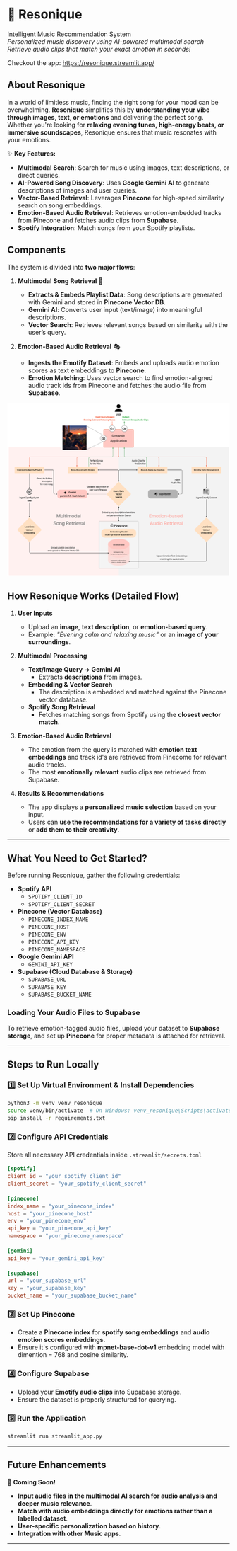 # 🎵 **Resonique**

Intelligent Music Recommendation System  
_Personalized music discovery using AI-powered multimodal search_  
_Retrieve audio clips that match your exact emotion in seconds!_

Checkout the app: https://resonique.streamlit.app/

## **About Resonique**

In a world of limitless music, finding the right song for your mood can be overwhelming. **Resonique** simplifies this by **understanding your vibe through images, text, or emotions** and delivering the perfect song. Whether you're looking for **relaxing evening tunes, high-energy beats, or immersive soundscapes**, Resonique ensures that music resonates with your emotions.

✨ **Key Features:**

-   **Multimodal Search**: Search for music using images, text descriptions, or direct queries.
-   **AI-Powered Song Discovery**: Uses **Google Gemini AI** to generate descriptions of images and user queries.
-   **Vector-Based Retrieval**: Leverages **Pinecone** for high-speed similarity search on song embeddings.
-   **Emotion-Based Audio Retrieval**: Retrieves emotion-embedded tracks from Pinecone and fetches audio clips from **Supabase**.
-   **Spotify Integration**: Match songs from your Spotify playlists.

## **Components**

The system is divided into **two major flows**:

1. **Multimodal Song Retrieval** 📸

    - **Extracts & Embeds Playlist Data**: Song descriptions are generated with Gemini and stored in **Pinecone Vector DB**.
    - **Gemini AI**: Converts user input (text/image) into meaningful descriptions.
    - **Vector Search**: Retrieves relevant songs based on similarity with the user’s query.

2. **Emotion-Based Audio Retrieval** 🎭
    - **Ingests the Emotify Dataset**: Embeds and uploads audio emotion scores as text embeddings to **Pinecone**.
    - **Emotion Matching**: Uses vector search to find emotion-aligned audio track ids from Pinecone and fetches the audio file from **Supabase**.

![Resonique Workflow](assets/Resonique_workflow.png)

## **How Resonique Works (Detailed Flow)**

1. **User Inputs**

    - Upload an **image**, **text description**, or **emotion-based query**.
    - Example: _"Evening calm and relaxing music"_ or an **image of your surroundings**.

2. **Multimodal Processing**

    - **Text/Image Query → Gemini AI**
        - Extracts **descriptions** from images.
    - **Embedding & Vector Search**
        - The description is embedded and matched against the Pinecone vector database.
    - **Spotify Song Retrieval**
        - Fetches matching songs from Spotify using the **closest vector match**.

3. **Emotion-Based Audio Retrieval**

    - The emotion from the query is matched with **emotion text embeddings** and track id's are retrieved from Pinecome for relevant audio tracks.
    - The most **emotionally relevant** audio clips are retrieved from Supabase.

4. **Results & Recommendations**
    - The app displays a **personalized music selection** based on your input.
    - Users can **use the recommendations for a variety of tasks directly** or **add them to their creativity**.

---

## **What You Need to Get Started?**

Before running Resonique, gather the following credentials:

-   **Spotify API**
    -   `SPOTIFY_CLIENT_ID`
    -   `SPOTIFY_CLIENT_SECRET`
-   **Pinecone (Vector Database)**
    -   `PINECONE_INDEX_NAME`
    -   `PINECONE_HOST`
    -   `PINECONE_ENV`
    -   `PINECONE_API_KEY`
    -   `PINECONE_NAMESPACE`
-   **Google Gemini API**
    -   `GEMINI_API_KEY`
-   **Supabase (Cloud Database & Storage)**
    -   `SUPABASE_URL`
    -   `SUPABASE_KEY`
    -   `SUPABASE_BUCKET_NAME`

### **Loading Your Audio Files to Supabase**

To retrieve emotion-tagged audio files, upload your dataset to **Supabase storage**, and set up **Pinecone** for proper metadata is attached for retrieval.

---

## **Steps to Run Locally**

### **1️⃣ Set Up Virtual Environment & Install Dependencies**

```bash
python3 -m venv venv_resonique
source venv/bin/activate  # On Windows: venv_resonique\Scripts\activate
pip install -r requirements.txt
```

### **2️⃣ Configure API Credentials**

Store all necessary API credentials inside `.streamlit/secrets.toml`

```toml
[spotify]
client_id = "your_spotify_client_id"
client_secret = "your_spotify_client_secret"

[pinecone]
index_name = "your_pinecone_index"
host = "your_pinecone_host"
env = "your_pinecone_env"
api_key = "your_pinecone_api_key"
namespace = "your_pinecone_namespace"

[gemini]
api_key = "your_gemini_api_key"

[supabase]
url = "your_supabase_url"
key = "your_supabase_key"
bucket_name = "your_supabase_bucket_name"
```

### **3️⃣ Set Up Pinecone**

-   Create a **Pinecone index** for **spotify song embeddings** and **audio emotion scores embeddings**.
-   Ensure it's configured with **mpnet-base-dot-v1** embedding model with dimention = 768 and cosine similarity.

### **4️⃣ Configure Supabase**

-   Upload your **Emotify audio clips** into Supabase storage.
-   Ensure the dataset is properly structured for querying.

### **5️⃣ Run the Application**

```bash
streamlit run streamlit_app.py
```

---

## **Future Enhancements**

🔮 **Coming Soon!**

-   **Input audio files in the multimodal AI search for audio analysis and deeper music relevance**.
-   **Match with audio embeddings directly for emotions rather than a labelled dataset**.
-   **User-specific personalization based on history**.
-   **Integration with other Music apps**.

---
